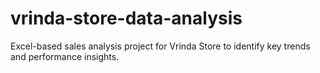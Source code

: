 # vrinda-store-data-analysis
Excel-based sales analysis project for Vrinda Store to identify key trends and performance insights.
